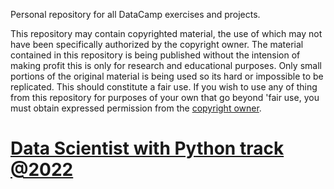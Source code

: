 Personal repository for all DataCamp exercises and projects.

This repository may contain copyrighted material, the use of which may not have been specifically authorized by the copyright owner. 
The material contained in this repository is being published without the intension of making profit this is only for research and educational purposes. 
Only small portions of the original material is being used so its hard or impossible to be replicated.
This should constitute a fair use.
If you wish to use any of thing from this repository for purposes of your own that go beyond 'fair use, you must obtain expressed permission from the [copyright owner](https://support.datacamp.com/hc/en-us/requests/new/).

# [Data Scientist with Python track @2022](https://www.datacamp.com/)